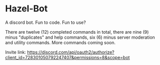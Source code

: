 # Hazel-Bot
A discord bot. Fun to code. Fun to use?

There are twelve (12) completed commands in total, there are nine (9) minus "duplicates" and help commands, six (6) minus server moderation and utility commands. More commands coming soon.

Invite link: https://discord.com/api/oauth2/authorize?client_id=728301050792247407&permissions=8&scope=bot
